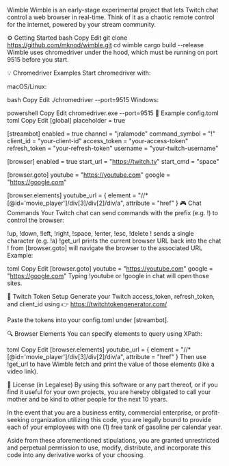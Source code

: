 Wimble
Wimble is an early-stage experimental project that lets Twitch chat control a web browser in real-time. Think of it as a chaotic remote control for the internet, powered by your stream community.

⚙️ Getting Started
bash
Copy
Edit
git clone https://github.com/mknod/wimble.git
cd wimble
cargo build --release
Wimble uses chromedriver under the hood, which must be running on port 9515 before you start.

💡 Chromedriver Examples
Start chromedriver with:

macOS/Linux:

bash
Copy
Edit
./chromedriver --port=9515
Windows:

powershell
Copy
Edit
chromedriver.exe --port=9515
🧪 Example config.toml
toml
Copy
Edit
[global]
placeholder = true

[streambot]
enabled = true
channel = "jralamode"
command_symbol = "!"
client_id = "your-client-id"
access_token = "your-access-token"
refresh_token = "your-refresh-token"
username = "your-twitch-username"

[browser]
enabled = true
start_url = "https://twitch.tv"
start_cmd = "space"

[browser.goto]
youtube = "https://youtube.com"
google = "https://google.com"

[browser.elements]
youtube_url = { element = "//*[@id='movie_player']/div[3]/div[2]/div/a", attribute = "href" }
🎮 Chat Commands
Your Twitch chat can send commands with the prefix (e.g. !) to control the browser:

!up, !down, !left, !right, !space, !enter, !esc, !delete
!<char> sends a single character (e.g. !a)
!get_url prints the current browser URL back into the chat
!<key> from [browser.goto] will navigate the browser to the associated URL
Example:

toml
Copy
Edit
[browser.goto]
youtube = "https://youtube.com"
google = "https://google.com"
Typing !youtube or !google in chat will open those sites.

🔑 Twitch Token Setup
Generate your Twitch access_token, refresh_token, and client_id using
👉 https://twitchtokengenerator.com/

Paste the tokens into your config.toml under [streambot].

🔍 Browser Elements
You can specify elements to query using XPath:

toml
Copy
Edit
[browser.elements]
youtube_url = { element = "//*[@id='movie_player']/div[3]/div[2]/div/a", attribute = "href" }
Then use !get_url to have Wimble fetch and print the value of those elements (like a video link).

📜 License (in Legalese)
By using this software or any part thereof, or if you find it useful for your own projects, you are hereby obligated to call your mother and be kind to other people for the next 10 years.

In the event that you are a business entity, commercial enterprise, or profit-seeking organization utilizing this code, you are legally bound to provide each of your employees with one (1) free tank of gasoline per calendar year.

Aside from these aforementioned stipulations, you are granted unrestricted and perpetual permission to use, modify, distribute, and incorporate this code into any derivative works of your choosing.


